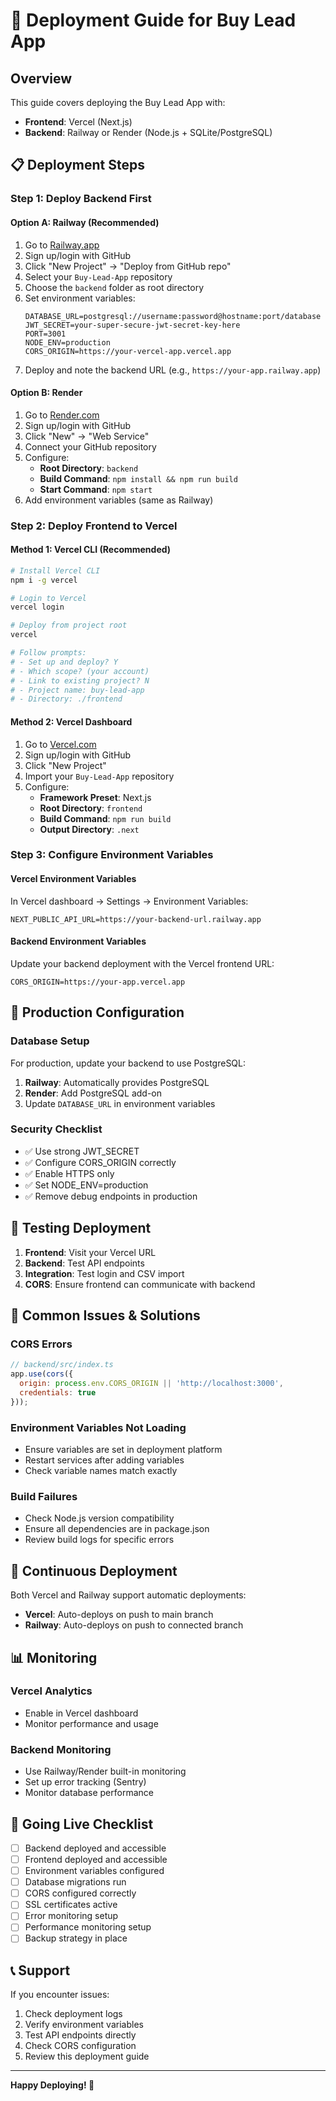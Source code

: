 # 🚀 Deployment Guide for Buy Lead App

## Overview
This guide covers deploying the Buy Lead App with:
- **Frontend**: Vercel (Next.js)
- **Backend**: Railway or Render (Node.js + SQLite/PostgreSQL)

## 📋 Deployment Steps

### Step 1: Deploy Backend First

#### Option A: Railway (Recommended)
1. Go to [Railway.app](https://railway.app)
2. Sign up/login with GitHub
3. Click "New Project" → "Deploy from GitHub repo"
4. Select your `Buy-Lead-App` repository
5. Choose the `backend` folder as root directory
6. Set environment variables:
   ```
   DATABASE_URL=postgresql://username:password@hostname:port/database
   JWT_SECRET=your-super-secure-jwt-secret-key-here
   PORT=3001
   NODE_ENV=production
   CORS_ORIGIN=https://your-vercel-app.vercel.app
   ```
7. Deploy and note the backend URL (e.g., `https://your-app.railway.app`)

#### Option B: Render
1. Go to [Render.com](https://render.com)
2. Sign up/login with GitHub
3. Click "New" → "Web Service"
4. Connect your GitHub repository
5. Configure:
   - **Root Directory**: `backend`
   - **Build Command**: `npm install && npm run build`
   - **Start Command**: `npm start`
6. Add environment variables (same as Railway)

### Step 2: Deploy Frontend to Vercel

#### Method 1: Vercel CLI (Recommended)
```bash
# Install Vercel CLI
npm i -g vercel

# Login to Vercel
vercel login

# Deploy from project root
vercel

# Follow prompts:
# - Set up and deploy? Y
# - Which scope? (your account)
# - Link to existing project? N
# - Project name: buy-lead-app
# - Directory: ./frontend
```

#### Method 2: Vercel Dashboard
1. Go to [Vercel.com](https://vercel.com)
2. Sign up/login with GitHub
3. Click "New Project"
4. Import your `Buy-Lead-App` repository
5. Configure:
   - **Framework Preset**: Next.js
   - **Root Directory**: `frontend`
   - **Build Command**: `npm run build`
   - **Output Directory**: `.next`

### Step 3: Configure Environment Variables

#### Vercel Environment Variables
In Vercel dashboard → Settings → Environment Variables:
```
NEXT_PUBLIC_API_URL=https://your-backend-url.railway.app
```

#### Backend Environment Variables
Update your backend deployment with the Vercel frontend URL:
```
CORS_ORIGIN=https://your-app.vercel.app
```

## 🔧 Production Configuration

### Database Setup
For production, update your backend to use PostgreSQL:

1. **Railway**: Automatically provides PostgreSQL
2. **Render**: Add PostgreSQL add-on
3. Update `DATABASE_URL` in environment variables

### Security Checklist
- ✅ Use strong JWT_SECRET
- ✅ Configure CORS_ORIGIN correctly
- ✅ Enable HTTPS only
- ✅ Set NODE_ENV=production
- ✅ Remove debug endpoints in production

## 🧪 Testing Deployment

1. **Frontend**: Visit your Vercel URL
2. **Backend**: Test API endpoints
3. **Integration**: Test login and CSV import
4. **CORS**: Ensure frontend can communicate with backend

## 📝 Common Issues & Solutions

### CORS Errors
```javascript
// backend/src/index.ts
app.use(cors({
  origin: process.env.CORS_ORIGIN || 'http://localhost:3000',
  credentials: true
}));
```

### Environment Variables Not Loading
- Ensure variables are set in deployment platform
- Restart services after adding variables
- Check variable names match exactly

### Build Failures
- Check Node.js version compatibility
- Ensure all dependencies are in package.json
- Review build logs for specific errors

## 🔄 Continuous Deployment

Both Vercel and Railway support automatic deployments:
- **Vercel**: Auto-deploys on push to main branch
- **Railway**: Auto-deploys on push to connected branch

## 📊 Monitoring

### Vercel Analytics
- Enable in Vercel dashboard
- Monitor performance and usage

### Backend Monitoring
- Use Railway/Render built-in monitoring
- Set up error tracking (Sentry)
- Monitor database performance

## 🚀 Going Live Checklist

- [ ] Backend deployed and accessible
- [ ] Frontend deployed and accessible  
- [ ] Environment variables configured
- [ ] Database migrations run
- [ ] CORS configured correctly
- [ ] SSL certificates active
- [ ] Error monitoring setup
- [ ] Performance monitoring setup
- [ ] Backup strategy in place

## 📞 Support

If you encounter issues:
1. Check deployment logs
2. Verify environment variables
3. Test API endpoints directly
4. Check CORS configuration
5. Review this deployment guide

---

**Happy Deploying! 🎉**
